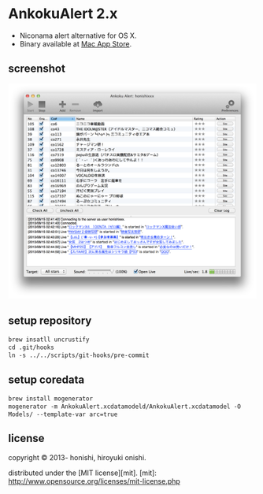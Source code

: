 AnkokuAlert 2.x
=========
- Niconama alert alternative for OS X.
- Binary available at [Mac App Store](https://itunes.apple.com/jp/app/ankoku-alert/id447599289?l=en&mt=12).

screenshot
-
![screenshot](./document/screenshot.png)

setup repository
-
````
brew insatll uncrustify
cd .git/hooks
ln -s ../../scripts/git-hooks/pre-commit
````
setup coredata
-
````
brew install mogenerator
mogenerator -m AnkokuAlert.xcdatamodeld/AnkokuAlert.xcdatamodel -O Models/ --template-var arc=true
````

license
-
copyright &copy; 2013- honishi, hiroyuki onishi.

distributed under the [MIT license][mit].
[mit]: http://www.opensource.org/licenses/mit-license.php
